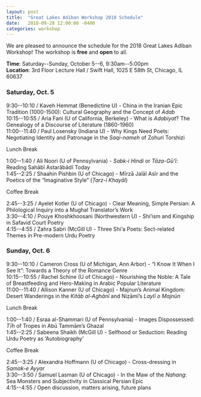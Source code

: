 ```yaml
---
layout: post
title:  "Great Lakes Adiban Workshop 2018 Schedule"
date:   2018-09-28 12:00:00 -0400
categories: workshop
---
```


We are pleased to announce the schedule for the 2018 Great Lakes Adiban Workshop! The workshop is **free** and **open** to all. 

**Time**: Saturday--Sunday, October 5--6, 9:30am--5:00pm  
**Location**: 3rd Floor Lecture Hall / Swift Hall, 1025 E 58th St, Chicago, IL 60637

### Saturday, Oct. 5

9:30--10:10 / Kaveh Hemmat (Benedictine U) - China in the Iranian Epic Tradition (1000-1500): Cultural Geography and the Concept of *Adab*  
10:15--10:55 / Aria Fani (U of California, Berkeley) - What is *Adabiyat*? The Genealogy of a Discourse of Literature (1860-1960)  
11:00--11:40 / Paul Losensky (Indiana U) - Why Kings Need Poets: Negotiating Identity and Patronage in the *Saqi-nameh* of Zohuri Torshizi  

Lunch Break

1:00--1:40 / Ali Noori (U of Pennsylvania) - *Sabk-i Hindi* or *Tāza-Gū’ī*: Reading Sahābī Astarābādī Today  
1:45--2:25 / Shaahin Pishbin (U of Chicago) - Mīrzā Jalāl Asīr and the Poetics of the “Imaginative Style” (*Ṭarz-i Khayāl*)

Coffee Break

2:45--3:25 / Ayelet Kotler (U of Chicago) - Clear Meaning, Simple Persian: A Philological Inquiry into a Mughal Translator’s Work  
3:30--4:10 / Pouye Khoshkhoosani (Northwestern U) - Shi‘ism and Kingship in Safavid Court Poetry  
4:15--4:55 / Zahra Sabri (McGill U) - Three Shi‘a Poets: Sect-related Themes in Pre-modern Urdu Poetry  

### Sunday, Oct. 6

9:30--10:10 / Cameron Cross (U of Michigan, Ann Arbor) - “I Know It When I See It”: Towards a Theory of the Romance Genre  
10:15--10:55 / Rachel Schine (U of Chicago) - Nourishing the Noble: A Tale of Breastfeeding and Hero-Making in Arabic Popular Literature  
11:00--11:40 / Allison Kanner (U of Chicago) - Majnun’s Animal Kingdom: Desert Wanderings in the *Kitāb al-Aghānī* and Niẓāmī’s *Laylī o Majnūn*  

Lunch Break

1:00--1:40 / Esraa al-Shammari (U of Pennsylvania) - Images Dispossessed: *Tīh* of Tropes in Abū Tammām’s Ghazal  
1:45--2:25 / Sabeena Shaikh (McGill U) - Selfhood or Seduction: Reading Urdu Poetry as ‘Autobiography’  

Coffee Break

2:45--3:25 / Alexandra Hoffmann (U of Chicago) - Cross-dressing in *Samak-e Ayyar*  
3:30--3:50 / Samuel Lasman (U of Chicago) - In the Maw of the *Nahang*: Sea Monsters and Subjectivity in Classical Persian Epic  
4:15--4:55 / Open discussion, matters arising, future plans  